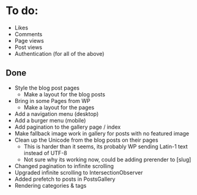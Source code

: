 # To do:

- Likes
- Comments
- Page views
- Post views
- Authentication (for all of the above)

## Done

- Style the blog post pages
    - Make a layout for the blog posts
- Bring in some Pages from WP
    - Make a layout for the pages
- Add a navigation menu (desktop)
- Add a burger menu (mobile)
- Add pagination to the gallery page / index
- Make fallback image work in gallery for posts with no featured image
- Clean up the Unicode from the blog posts on their pages
    - This is harder than it seems, its probably WP sending Latin-1 text instead of UTF-8
    - Not sure why its working now, could be adding prerender to [slug]
- Changed pagination to infinite scrolling
- Upgraded infinite scrolling to IntersectionObserver
- Added prefetch to posts in PostsGallery
- Rendering categories & tags